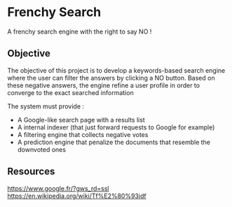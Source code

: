 # Frenchy Search

A frenchy search engine with the right to say NO !

## Objective

The objective of this project is to develop a keywords-based search engine where the user can filter the answers by clicking 
a NO button. Based on these negative answers, the engine refine a user profile in order to converge to the exact searched information

The system must provide :
* A Google-like search page with a results list
* A internal indexer (that just forward requests to Google for example)
* A filtering engine that collects negative votes
* A prediction engine that penalize the documents that resemble the downvoted ones

## Resources

https://www.google.fr/?gws_rd=ssl
https://en.wikipedia.org/wiki/Tf%E2%80%93idf

